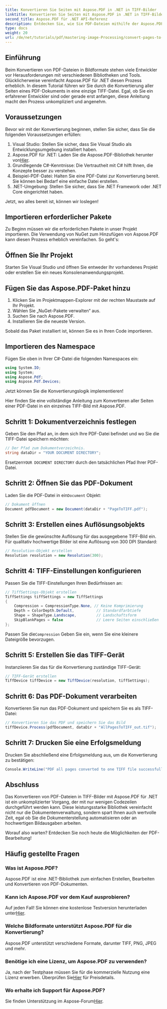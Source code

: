 ```yaml
---
title: Konvertieren Sie Seiten mit Aspose.PDF in .NET in TIFF-Bilder
linktitle: Konvertieren Sie Seiten mit Aspose.PDF in .NET in TIFF-Bilder
second_title: Aspose.PDF für .NET API-Referenz
description: Entdecken Sie, wie Sie PDF-Dateien mithilfe der Aspose.PDF-Bibliothek für .NET nahtlos in hochwertige TIFF-Bilder konvertieren. Dieses Schritt-für-Schritt-Tutorial bietet klare Anweisungen und Codebeispiele.
type: docs
weight: 20
url: /de/net/tutorials/pdf/mastering-image-Processing/convert-pages-to-tiff-images/
---
```

## Einführung

Beim Konvertieren von PDF-Dateien in Bildformate stehen viele Entwickler vor Herausforderungen mit verschiedenen Bibliotheken und Tools. Glücklicherweise vereinfacht Aspose.PDF für .NET diesen Prozess erheblich. In diesem Tutorial führen wir Sie durch die Konvertierung aller Seiten eines PDF-Dokuments in eine einzige TIFF-Datei. Egal, ob Sie ein erfahrener Entwickler sind oder gerade erst anfangen, diese Anleitung macht den Prozess unkompliziert und angenehm.

## Voraussetzungen

Bevor wir mit der Konvertierung beginnen, stellen Sie sicher, dass Sie die folgenden Voraussetzungen erfüllen:

1. Visual Studio: Stellen Sie sicher, dass Sie Visual Studio als Entwicklungsumgebung installiert haben.
2.  Aspose.PDF für .NET: Laden Sie die Aspose.PDF-Bibliothek herunter von[Hier](https://releases.aspose.com/pdf/net/).
3. Grundlegende C#-Kenntnisse: Die Vertrautheit mit C# hilft Ihnen, die Konzepte besser zu verstehen.
4. Beispiel-PDF-Datei: Halten Sie eine PDF-Datei zur Konvertierung bereit. Sie können bei Bedarf eine einfache Datei erstellen.
5. .NET-Umgebung: Stellen Sie sicher, dass Sie .NET Framework oder .NET Core eingerichtet haben.

Jetzt, wo alles bereit ist, können wir loslegen!

## Importieren erforderlicher Pakete

Zu Beginn müssen wir die erforderlichen Pakete in unser Projekt importieren. Die Verwendung von NuGet zum Hinzufügen von Aspose.PDF kann diesen Prozess erheblich vereinfachen. So geht's:

## Öffnen Sie Ihr Projekt

Starten Sie Visual Studio und öffnen Sie entweder Ihr vorhandenes Projekt oder erstellen Sie ein neues Konsolenanwendungsprojekt.

## Fügen Sie das Aspose.PDF-Paket hinzu

1. Klicken Sie im Projektmappen-Explorer mit der rechten Maustaste auf Ihr Projekt.
2. Wählen Sie „NuGet-Pakete verwalten“ aus.
3. Suchen Sie nach Aspose.PDF.
4. Installieren Sie die neueste Version.

Sobald das Paket installiert ist, können Sie es in Ihren Code importieren.

##  Importieren des Namespace

Fügen Sie oben in Ihrer C#-Datei die folgenden Namespaces ein:

```csharp
using System.IO;
using System;
using Aspose.Pdf;
using Aspose.Pdf.Devices;
```

Jetzt können Sie die Konvertierungslogik implementieren!

Hier finden Sie eine vollständige Anleitung zum Konvertieren aller Seiten einer PDF-Datei in ein einzelnes TIFF-Bild mit Aspose.PDF.

## Schritt 1: Dokumentverzeichnis festlegen

Geben Sie den Pfad an, in dem sich Ihre PDF-Datei befindet und wo Sie die TIFF-Datei speichern möchten:

```csharp
// Der Pfad zum Dokumentverzeichnis.
string dataDir = "YOUR DOCUMENT DIRECTORY";
```

 Ersetzen`YOUR DOCUMENT DIRECTORY` durch den tatsächlichen Pfad Ihrer PDF-Datei.

## Schritt 2: Öffnen Sie das PDF-Dokument

 Laden Sie die PDF-Datei in ein`Document` Objekt:

```csharp
// Dokument öffnen
Document pdfDocument = new Document(dataDir + "PageToTIFF.pdf");
```

## Schritt 3: Erstellen eines Auflösungsobjekts

Stellen Sie die gewünschte Auflösung für das ausgegebene TIFF-Bild ein. Für qualitativ hochwertige Bilder ist eine Auflösung von 300 DPI Standard:

```csharp
// Resolution-Objekt erstellen
Resolution resolution = new Resolution(300);
```

## Schritt 4: TIFF-Einstellungen konfigurieren

Passen Sie die TIFF-Einstellungen Ihren Bedürfnissen an:

```csharp
// TiffSettings-Objekt erstellen
TiffSettings tiffSettings = new TiffSettings
{
    Compression = CompressionType.None, // Keine Komprimierung
    Depth = ColorDepth.Default,          // Standardfarbtiefe
    Shape = ShapeType.Landscape,         // Landschaftsform
    SkipBlankPages = false               // Leere Seiten einschließen
};
```

 Passen Sie die`Compression` Geben Sie ein, wenn Sie eine kleinere Dateigröße bevorzugen.

## Schritt 5: Erstellen Sie das TIFF-Gerät

Instanziieren Sie das für die Konvertierung zuständige TIFF-Gerät:

```csharp
// TIFF-Gerät erstellen
TiffDevice tiffDevice = new TiffDevice(resolution, tiffSettings);
```

## Schritt 6: Das PDF-Dokument verarbeiten

Konvertieren Sie nun das PDF-Dokument und speichern Sie es als TIFF-Datei:

```csharp
// Konvertieren Sie das PDF und speichern Sie das Bild
tiffDevice.Process(pdfDocument, dataDir + "AllPagesToTIFF_out.tif");
```

## Schritt 7: Drucken Sie eine Erfolgsmeldung

Drucken Sie abschließend eine Erfolgsmeldung aus, um die Konvertierung zu bestätigen:

```csharp
Console.WriteLine("PDF all pages converted to one TIFF file successfully!");
```

## Abschluss

Das Konvertieren von PDF-Dateien in TIFF-Bilder mit Aspose.PDF für .NET ist ein unkomplizierter Vorgang, der mit nur wenigen Codezeilen durchgeführt werden kann. Diese leistungsstarke Bibliothek vereinfacht nicht nur die Dokumentenverwaltung, sondern spart Ihnen auch wertvolle Zeit, egal ob Sie die Dokumenterstellung automatisieren oder an hochwertigen Bildausgaben arbeiten. 

Worauf also warten? Entdecken Sie noch heute die Möglichkeiten der PDF-Bearbeitung!

## Häufig gestellte Fragen

### Was ist Aspose.PDF?
Aspose.PDF ist eine .NET-Bibliothek zum einfachen Erstellen, Bearbeiten und Konvertieren von PDF-Dokumenten.

### Kann ich Aspose.PDF vor dem Kauf ausprobieren?
 Auf jeden Fall! Sie können eine kostenlose Testversion herunterladen unter[Hier](https://releases.aspose.com/).

### Welche Bildformate unterstützt Aspose.PDF für die Konvertierung?
Aspose.PDF unterstützt verschiedene Formate, darunter TIFF, PNG, JPEG und mehr.

### Benötige ich eine Lizenz, um Aspose.PDF zu verwenden?
 Ja, nach der Testphase müssen Sie für die kommerzielle Nutzung eine Lizenz erwerben. Überprüfen Sie[Hier](https://purchase.aspose.com/) für Preisdetails.

### Wo erhalte ich Support für Aspose.PDF?
 Sie finden Unterstützung im Aspose-Forum[Hier](https://forum.aspose.com/c/pdf/10).